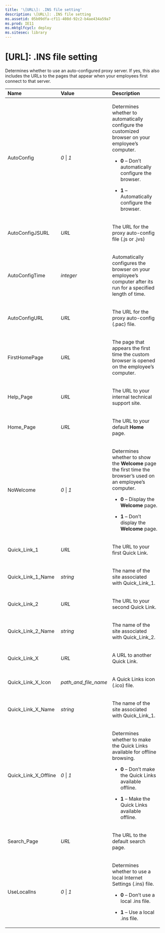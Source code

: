 ```yaml
---
title: '\[URL\]: .INS file setting'
description: \[URL\]: .INS file setting
ms.assetid: 05b09dfa-cf11-408d-92c2-b4ae434a59a7
ms.prod: IE11
ms.mktglfcycl: deploy
ms.sitesec: library
---
```


# \[URL\]: .INS file setting


Determines whether to use an auto-configured proxy server. If yes, this also includes the URLs to the pages that appear when your employees first connect to that server.

<table>
<colgroup>
<col width="33%" />
<col width="33%" />
<col width="33%" />
</colgroup>
<thead>
<tr class="header">
<th align="left">Name</th>
<th align="left">Value</th>
<th align="left">Description</th>
</tr>
</thead>
<tbody>
<tr class="odd">
<td align="left"><p>AutoConfig</p></td>
<td align="left"><p><em>0</em> | <em>1</em></p></td>
<td align="left"><p>Determines whether to automatically configure the customized browser on your employee’s computer.</p>
<ul>
<li><p><strong>0</strong> – Don’t automatically configure the browser.</p></li>
<li><p><strong>1</strong> – Automatically configure the browser.</p></li>
</ul></td>
</tr>
<tr class="even">
<td align="left"><p>AutoConfigJSURL</p></td>
<td align="left"><p><em>URL</em></p></td>
<td align="left"><p>The URL for the proxy auto-config file (.js or .jvs)</p></td>
</tr>
<tr class="odd">
<td align="left"><p>AutoConfigTime</p></td>
<td align="left"><p><em>integer</em></p></td>
<td align="left"><p>Automatically configures the browser on your employee’s computer after its run for a specified length of time.</p></td>
</tr>
<tr class="even">
<td align="left"><p>AutoConfigURL</p></td>
<td align="left"><p><em>URL</em></p></td>
<td align="left"><p>The URL for the proxy auto-config (.pac) file.</p></td>
</tr>
<tr class="odd">
<td align="left"><p>FirstHomePage</p></td>
<td align="left"><p><em>URL</em></p></td>
<td align="left"><p>The page that appears the first time the custom browser is opened on the employee’s computer.</p></td>
</tr>
<tr class="even">
<td align="left"><p>Help_Page</p></td>
<td align="left"><p><em>URL</em></p></td>
<td align="left"><p>The URL to your internal technical support site.</p></td>
</tr>
<tr class="odd">
<td align="left"><p>Home_Page</p></td>
<td align="left"><p><em>URL</em></p></td>
<td align="left"><p>The URL to your default <strong>Home</strong> page.</p></td>
</tr>
<tr class="even">
<td align="left"><p>NoWelcome</p></td>
<td align="left"><p><em>0</em> | <em>1</em></p></td>
<td align="left"><p>Determines whether to show the <strong>Welcome</strong> page the first time the browser’s used on an employee’s computer.</p>
<ul>
<li><p><strong>0</strong> – Display the <strong>Welcome</strong> page.</p></li>
<li><p><strong>1</strong> – Don’t display the <strong>Welcome</strong> page.</p></li>
</ul></td>
</tr>
<tr class="odd">
<td align="left"><p>Quick_Link_1</p></td>
<td align="left"><p><em>URL</em></p></td>
<td align="left"><p>The URL to your first Quick Link.</p></td>
</tr>
<tr class="even">
<td align="left"><p>Quick_Link_1_Name</p></td>
<td align="left"><p><em>string</em></p></td>
<td align="left"><p>The name of the site associated with Quick_Link_1.</p></td>
</tr>
<tr class="odd">
<td align="left"><p>Quick_Link_2</p></td>
<td align="left"><p><em>URL</em></p></td>
<td align="left"><p>The URL to your second Quick Link.</p></td>
</tr>
<tr class="even">
<td align="left"><p>Quick_Link_2_Name</p></td>
<td align="left"><p><em>string</em></p></td>
<td align="left"><p>The name of the site associated with Quick_Link_2.</p></td>
</tr>
<tr class="odd">
<td align="left"><p>Quick_Link_X</p></td>
<td align="left"><p><em>URL</em></p></td>
<td align="left"><p>A URL to another Quick Link.</p></td>
</tr>
<tr class="even">
<td align="left"><p>Quick_Link_X_Icon</p></td>
<td align="left"><p><em>path_and_file_name</em></p></td>
<td align="left"><p>A Quick Links icon (.ico) file.</p></td>
</tr>
<tr class="odd">
<td align="left"><p>Quick_Link_X_Name</p></td>
<td align="left"><p><em>string</em></p></td>
<td align="left"><p>The name of the site associated with Quick_Link_1.</p></td>
</tr>
<tr class="even">
<td align="left"><p>Quick_Link_X_Offline</p></td>
<td align="left"><p><em>0</em> | <em>1</em></p></td>
<td align="left"><p>Determines whether to make the Quick Links available for offline browsing.</p>
<ul>
<li><p><strong>0</strong> – Don’t make the Quick Links available offline.</p></li>
<li><p><strong>1</strong> – Make the Quick Links available offline.</p></li>
</ul></td>
</tr>
<tr class="odd">
<td align="left"><p>Search_Page</p></td>
<td align="left"><p><em>URL</em></p></td>
<td align="left"><p>The URL to the default search page.</p></td>
</tr>
<tr class="even">
<td align="left"><p>UseLocalIns</p></td>
<td align="left"><p><em>0</em> | <em>1</em></p></td>
<td align="left"><p>Determines whether to use a local Internet Settings (.ins) file.</p>
<ul>
<li><p><strong>0</strong> – Don’t use a local .ins file.</p></li>
<li><p><strong>1</strong> – Use a local .ins file.</p></li>
</ul></td>
</tr>
</tbody>
</table>

 

 

 





